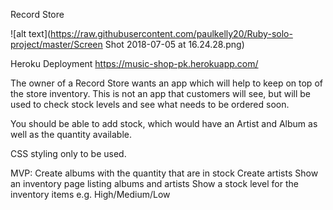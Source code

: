 Record Store

![alt text](https://raw.githubusercontent.com/paulkelly20/Ruby-solo-project/master/Screen Shot 2018-07-05 at 16.24.28.png)

Heroku Deployment https://music-shop-pk.herokuapp.com/

The owner of a Record Store wants an app which will help to keep on top of the store inventory. This is not an app that customers will see, but will be used to check stock levels and see what needs to be ordered soon.

You should be able to add stock, which would have an Artist and Album as well as the quantity available.

CSS styling only to be used.

MVP:
Create albums with the quantity that are in stock
Create artists
Show an inventory page listing albums and artists
Show a stock level for the inventory items e.g. High/Medium/Low
